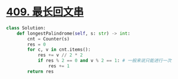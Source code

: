 # [409. 最长回文串](https://leetcode.cn/problems/longest-palindrome/)
```python
class Solution:
    def longestPalindrome(self, s: str) -> int:
        cnt = Counter(s)
        res = 0
        for c, v in cnt.items():
            res += v // 2 * 2
            if res % 2 == 0 and v % 2 == 1: # 一般来说只能进行一次
                res += 1
        return res
```